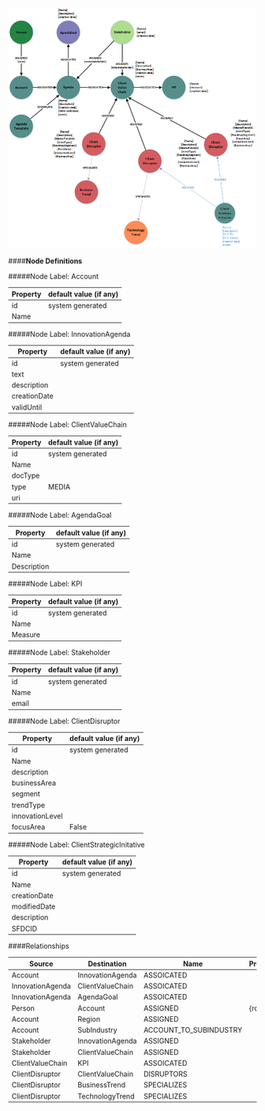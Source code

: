 
![AgendaModel](../images/AgendaModel.png)

####**Node Definitions**

#####Node Label: Account

|Property|default value (if any)|
|----|----|
|id|system generated
|Name |


#####Node Label: InnovationAgenda

|Property|default value (if any)|
|----|----|
|id|system generated
|text|
|description|
|creationDate|
|validUntil

#####Node Label: ClientValueChain

|Property|default value (if any)|
|----|----|
|id|system generated
|Name|
|docType|
|type|MEDIA
|uri|


#####Node Label: AgendaGoal

|Property|default value (if any)|
|----|----|
|id|system generated
|Name|
|Description|

#####Node Label: KPI

|Property|default value (if any)|
|----|----|
|id|system generated
|Name|
|Measure|


#####Node Label: Stakeholder

|Property|default value (if any)|
|----|----|
|id|system generated
|Name|
|email|

#####Node Label: ClientDisruptor

|Property|default value (if any)|
|----|----|
|id|system generated
|Name|
|description|
|businessArea|
|segment|
|trendType|
|innovationLevel
|focusArea|False


#####Node Label: ClientStrategicInitative

|Property|default value (if any)|
|----|----|
|id|system generated
|Name|
|creationDate|
|modifiedDate|
|description|
|SFDCID|


####Relationships

|Source|Destination|Name|Properties|
|----|----|----|----|
|Account|InnovationAgenda|ASSOICATED
|InnovationAgenda|ClientValueChain|ASSOICATED
|InnovationAgenda|AgendaGoal|ASSOICATED
|Person|Account|ASSIGNED|{role}
|Account|Region|ASSIGNED
|Account|SubIndustry|ACCOUNT_TO_SUBINDUSTRY
|Stakeholder|InnovationAgenda|ASSIGNED
|Stakeholder|ClientValueChain|ASSIGNED
|ClientValueChain|KPI|ASSOICATED
|ClientDisruptor|ClientValueChain|DISRUPTORS
|ClientDisruptor|BusinessTrend|SPECIALIZES
|ClientDisruptor|TechnologyTrend|SPECIALIZES
